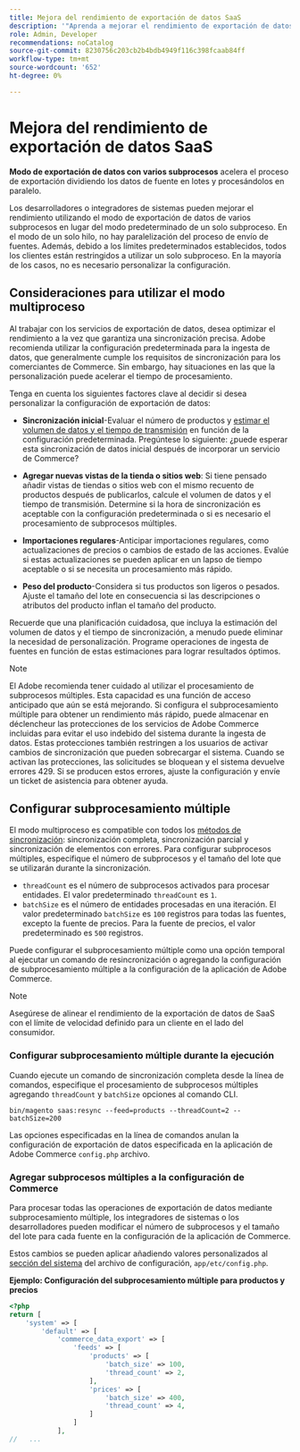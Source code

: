 ```yaml
---
title: Mejora del rendimiento de exportación de datos SaaS
description: '"Aprenda a mejorar el rendimiento de exportación de datos SaaS para los servicios de Commerce mediante el uso del modo de exportación de datos de varios subprocesos".'
role: Admin, Developer
recommendations: noCatalog
source-git-commit: 8230756c203cb2b4bdb4949f116c398fcaab84ff
workflow-type: tm+mt
source-wordcount: '652'
ht-degree: 0%

---
```


# Mejora del rendimiento de exportación de datos SaaS

**Modo de exportación de datos con varios subprocesos** acelera el proceso de exportación dividiendo los datos de fuente en lotes y procesándolos en paralelo.

Los desarrolladores o integradores de sistemas pueden mejorar el rendimiento utilizando el modo de exportación de datos de varios subprocesos en lugar del modo predeterminado de un solo subproceso. En el modo de un solo hilo, no hay paralelización del proceso de envío de fuentes. Además, debido a los límites predeterminados establecidos, todos los clientes están restringidos a utilizar un solo subproceso. En la mayoría de los casos, no es necesario personalizar la configuración.

## Consideraciones para utilizar el modo multiproceso

Al trabajar con los servicios de exportación de datos, desea optimizar el rendimiento a la vez que garantiza una sincronización precisa.
Adobe recomienda utilizar la configuración predeterminada para la ingesta de datos, que generalmente cumple los requisitos de sincronización para los comerciantes de Commerce. Sin embargo, hay situaciones en las que la personalización puede acelerar el tiempo de procesamiento.

Tenga en cuenta los siguientes factores clave al decidir si desea personalizar la configuración de exportación de datos:

- **Sincronización inicial**-Evaluar el número de productos y [estimar el volumen de datos y el tiempo de transmisión](estimate-data-volume-sync-time.md) en función de la configuración predeterminada. Pregúntese lo siguiente: ¿puede esperar esta sincronización de datos inicial después de incorporar un servicio de Commerce?

- **Agregar nuevas vistas de la tienda o sitios web**: Si tiene pensado añadir vistas de tiendas o sitios web con el mismo recuento de productos después de publicarlos, calcule el volumen de datos y el tiempo de transmisión. Determine si la hora de sincronización es aceptable con la configuración predeterminada o si es necesario el procesamiento de subprocesos múltiples.

- **Importaciones regulares**-Anticipar importaciones regulares, como actualizaciones de precios o cambios de estado de las acciones. Evalúe si estas actualizaciones se pueden aplicar en un lapso de tiempo aceptable o si se necesita un procesamiento más rápido.

- **Peso del producto**-Considera si tus productos son ligeros o pesados. Ajuste el tamaño del lote en consecuencia si las descripciones o atributos del producto inflan el tamaño del producto.

Recuerde que una planificación cuidadosa, que incluya la estimación del volumen de datos y el tiempo de sincronización, a menudo puede eliminar la necesidad de personalización. Programe operaciones de ingesta de fuentes en función de estas estimaciones para lograr resultados óptimos.

>[!NOTE]
>
>El Adobe recomienda tener cuidado al utilizar el procesamiento de subprocesos múltiples. Esta capacidad es una función de acceso anticipado que aún se está mejorando. Si configura el subprocesamiento múltiple para obtener un rendimiento más rápido, puede almacenar en déclencheur las protecciones de los servicios de Adobe Commerce incluidas para evitar el uso indebido del sistema durante la ingesta de datos. Estas protecciones también restringen a los usuarios de activar cambios de sincronización que pueden sobrecargar el sistema. Cuando se activan las protecciones, las solicitudes se bloquean y el sistema devuelve errores 429. Si se producen estos errores, ajuste la configuración y envíe un ticket de asistencia para obtener ayuda.

## Configurar subprocesamiento múltiple

El modo multiproceso es compatible con todos los [métodos de sincronización](data-synchronization.md#synchronization-process): sincronización completa, sincronización parcial y sincronización de elementos con errores. Para configurar subprocesos múltiples, especifique el número de subprocesos y el tamaño del lote que se utilizarán durante la sincronización.

- `threadCount` es el número de subprocesos activados para procesar entidades. El valor predeterminado `threadCount` es `1`.
- `batchSize` es el número de entidades procesadas en una iteración. El valor predeterminado `batchSize` es `100` registros para todas las fuentes, excepto la fuente de precios. Para la fuente de precios, el valor predeterminado es `500` registros.

Puede configurar el subprocesamiento múltiple como una opción temporal al ejecutar un comando de resincronización o agregando la configuración de subprocesamiento múltiple a la configuración de la aplicación de Adobe Commerce.

>[!NOTE]
>
>Asegúrese de alinear el rendimiento de la exportación de datos de SaaS con el límite de velocidad definido para un cliente en el lado del consumidor.

### Configurar subprocesamiento múltiple durante la ejecución

Cuando ejecute un comando de sincronización completa desde la línea de comandos, especifique el procesamiento de subprocesos múltiples agregando `threadCount` y `batchSize` opciones al comando CLI.

```
bin/magento saas:resync --feed=products --threadCount=2 --batchSize=200
```

Las opciones especificadas en la línea de comandos anulan la configuración de exportación de datos especificada en la aplicación de Adobe Commerce `config.php` archivo.

### Agregar subprocesos múltiples a la configuración de Commerce

Para procesar todas las operaciones de exportación de datos mediante subprocesamiento múltiple, los integradores de sistemas o los desarrolladores pueden modificar el número de subprocesos y el tamaño del lote para cada fuente en la configuración de la aplicación de Commerce.

Estos cambios se pueden aplicar añadiendo valores personalizados al [sección del sistema](https://experienceleague.adobe.com/en/docs/commerce-operations/configuration-guide/files/config-reference-configphp#system) del archivo de configuración, `app/etc/config.php`.

**Ejemplo: Configuración del subprocesamiento múltiple para productos y precios**

```php
<?php
return [
    'system' => [
        'default' => [
            'commerce_data_export' => [
                'feeds' => [
                    'products' => [
                        'batch_size' => 100,
                        'thread_count' => 2,
                    ],
                    'prices' => [
                        'batch_size' => 400,
                        'thread_count' => 4,
                    ]
                ]
            ],
//   ...
```
